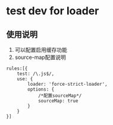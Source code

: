 # test dev for loader
## 使用说明
1. 可以配置启用缓存功能
2. source-map配置说明
~~~
rules:[{
    test: /\.js$/,
    use: {
        loader: 'force-strict-loader',
        options: {
            /*配置sourceMap*/
            sourceMap: true
        }
    }
}]
~~~